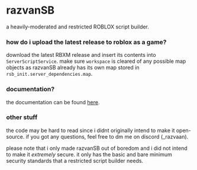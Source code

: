# razvanSB
a heavily-moderated and restricted ROBLOX script builder.

### how do i upload the latest release to roblox as a game?
download the latest RBXM release and insert its contents into `ServerScriptService`. make sure `workspace` is cleared of any possible map objects as razvanSB already has its own map stored in `rsb_init.server_dependencies.map`.

### documentation?
the documentation can be found [here](https://razvansb.gitbook.io/razvansb-docs/).

### other stuff
the code may be hard to read since i didnt originally intend to make it open-source. if you got any questions, feel free to dm me on discord (_razvaan).

please note that i only made razvanSB out of boredom and i did not intend to make it *extremely* secure. it only has the basic and bare minimum security standards that a restricted script builder needs.
